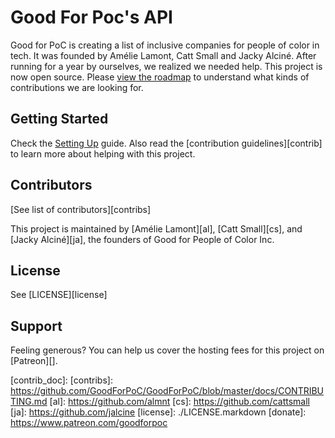 # Good For Poc's API

Good for PoC is creating a list of inclusive companies for people of color in tech.
It was founded by Amélie Lamont, Catt Small and Jacky Alciné. After running for a year by
ourselves, we realized we needed help. This project is now open source. Please
[view the roadmap][roadmap] to understand what kinds of contributions we are looking for.

## Getting Started
Check the [Setting Up][setup] guide. Also read the [contribution guidelines][contrib] to learn more about helping with this project.

## Contributors
[See list of contributors][contribs]

This project is maintained by [Amélie Lamont][al], [Catt Small][cs], and [Jacky Alciné][ja], the founders of Good for People of Color Inc.

## License
See [LICENSE][license]

## Support
Feeling generous? You can help us cover the hosting fees for this project on [Patreon][].

[roadmap]: https://github.com/GoodForPoC/GoodForPoC/projects/1
[setup]: ./SETTING_UP.markdown
[contrib_doc]:
[contribs]: https://github.com/GoodForPoC/GoodForPoC/blob/master/docs/CONTRIBUTING.md
[al]: https://github.com/almnt
[cs]: https://github.com/cattsmall
[ja]: https://github.com/jalcine
[license]: ./LICENSE.markdown
[donate]: https://www.patreon.com/goodforpoc
